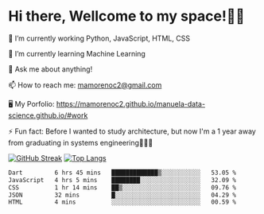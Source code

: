 # Hi there, Wellcome to my space!✌🏾

🔭 I’m currently working Python, JavaScript, HTML, CSS

🌱 I’m currently learning Machine Learning

💬 Ask me about anything!

📫 How to reach me: mamorenoc2@gmail.com

🖥️ My Porfolio: https://mamorenoc2.github.io/manuela-data-science.github.io/#work

⚡ Fun fact: Before I wanted to study architecture, but now I'm a 1 year away from graduating in systems engineering🤣🤣🤣

[![GitHub Streak](https://streak-stats.demolab.com/?user=mamorenoc2&theme=tokyonight_duo)](https://git.io/streak-stats)                 [![Top Langs](https://github-readme-stats.vercel.app/api/top-langs/?username=mamorenoc2&layout=compact&theme=tokyonight)](https://github.com/anuraghazra/github-readme-stats)

<!--START_SECTION:waka-->

```txt
Dart         6 hrs 45 mins   █████████████▒░░░░░░░░░░░   53.05 %
JavaScript   4 hrs 5 mins    ████████░░░░░░░░░░░░░░░░░   32.09 %
CSS          1 hr 14 mins    ██▒░░░░░░░░░░░░░░░░░░░░░░   09.76 %
JSON         32 mins         █░░░░░░░░░░░░░░░░░░░░░░░░   04.29 %
HTML         4 mins          ░░░░░░░░░░░░░░░░░░░░░░░░░   00.59 %
```

<!--END_SECTION:waka-->
